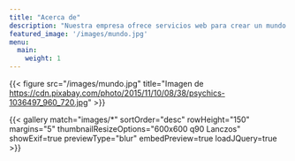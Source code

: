 ```yaml
---
title: "Acerca de"
description: "Nuestra empresa ofrece servicios web para crear un mundo más justo"
featured_image: '/images/mundo.jpg'
menu:
  main:
    weight: 1
---
```

{{< figure src="/images/mundo.jpg" title="Imagen de https://cdn.pixabay.com/photo/2015/11/10/08/38/psychics-1036497_960_720.jpg" >}}


{{< gallery match="images/*" sortOrder="desc" rowHeight="150" margins="5" thumbnailResizeOptions="600x600 q90 Lanczos" showExif=true previewType="blur" embedPreview=true loadJQuery=true >}}